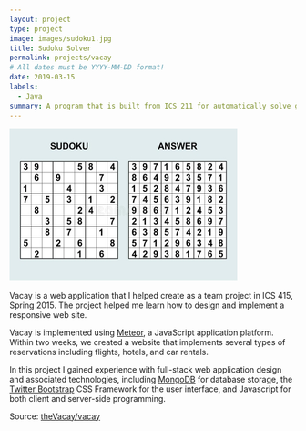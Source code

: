 ```yaml
---
layout: project
type: project
image: images/sudoku1.jpg
title: Sudoku Solver
permalink: projects/vacay
# All dates must be YYYY-MM-DD format!
date: 2019-03-15
labels:
  - Java
summary: A program that is built from ICS 211 for automatically solve given sudoku.
---
```


<img class="ui medium right floated rounded image" src="../images/sudoku1.jpg">

Vacay is a web application that I helped create as a team project in ICS 415, Spring 2015. The project helped me learn how to design and implement a responsive web site.

Vacay is implemented using [Meteor](http://meteor.com), a JavaScript application platform. Within two weeks, we created a website that implements several types of reservations including flights, hotels, and car rentals.

In this project I gained experience with full-stack web application design and associated technologies, including [MongoDB](http://mongodb.com) for database storage, the [Twitter Bootstrap](http://getbootstrap.com/) CSS Framework for the user interface, and Javascript for both client and server-side programming. 
 
Source: <a href="https://github.com/theVacay/vacay"><i class="large github icon"></i>theVacay/vacay</a>
